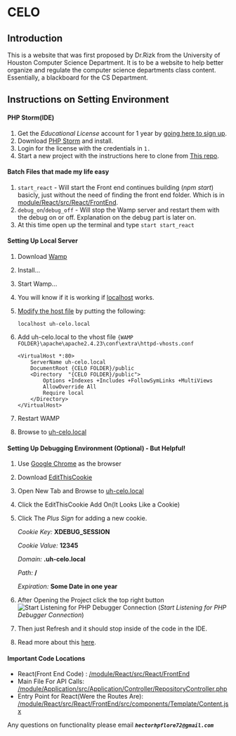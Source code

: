 CELO
=======================

Introduction
------------
This is a website that was first proposed by Dr.Rizk from the University of Houston Computer Science Department.
It is to be a website to help better organize and regulate the computer science departments class content.
Essentially, a blackboard for the CS Department.

Instructions on Setting Environment
---------------------------





#### PHP Storm(IDE)
  1. Get the _Educational License_ account for 1 year by [going here to sign up](https://www.jetbrains.com/shop/eform/students).
  2. Download [PHP Storm](https://www.jetbrains.com/phpstorm/) and install. 
  3. Login for the license with the credentials in `1.`
  4. Start a new project with the instructions here to clone from [This repo](https://www.jetbrains.com/help/phpstorm/2017.1/cloning-a-repository-from-github.html).




#### Batch Files that made my life easy
 1. `start_react` - Will start the Front end continues building (_npm start_) basicly, just without the need of finding the front end folder.
    Which is in [module/React/src/React/FrontEnd](https://github.com/hecflores/CELO/tree/master/module/React/src/React/FrontEnd).
 2. `debug_on`/`debug_off` - Will stop the Wamp server and restart them with the debug on or off. Explanation on the debug part is later on.
 3. At this time open up the terminal and type `start start_react`
  
#### Setting Up Local Server
 1. Download [Wamp](http://www.wampserver.com/en/)
 2. Install...
 3. Start Wamp...
 4. You will know if it is working if [localhost](http://localhost) works.
 5. [Modify the host file](https://support.rackspace.com/how-to/modify-your-hosts-file/) by putting the following:
 
        localhost uh-celo.local
 6. Add uh-celo.local to the vhost file `{WAMP FOLDER}\apache\apache2.4.23\conf\extra\httpd-vhosts.conf`
 
        <VirtualHost *:80>
            ServerName uh-celo.local
            DocumentRoot {CELO FOLDER}/public
            <Directory  "{CELO FOLDER}/public">
                Options +Indexes +Includes +FollowSymLinks +MultiViews
                AllowOverride All
                Require local
            </Directory>
        </VirtualHost>
 7. Restart WAMP
 8. Browse to [uh-celo.local](http://uh-celo.local)
 
#### Setting Up Debugging Environment (Optional) - But Helpful! 
 1. Use [Google Chrome](https://www.google.com/chrome/browser/desktop/index.html?brand=CHBD&gclid=Cj0KCQjwytLKBRCXARIsAPchlXoS_a52XSOJrZy6i6433r4T5HY1DRlc_phaVSsIMy2G0BkmDjcn_KEaAmk6EALw_wcB) as the browser
 2. Download [EditThisCookie](https://chrome.google.com/webstore/detail/editthiscookie/fngmhnnpilhplaeedifhccceomclgfbg?hl=en)
 3. Open New Tab and Browse to [uh-celo.local](http://uh-celo.local)
 4. Click the EditThisCookie Add On(It Looks Like a Cookie)
 5. Click The _Plus Sign_ for adding a new cookie.
        
      _Cookie Key:_ **XDEBUG_SESSION**
      
      _Cookie Value:_ **12345**
      
      _Domain:_ **.uh-celo.local**
      
      _Path:_ **/**
      
      _Expiration:_ **Some Date in one year**
 6. After Opening the Project click the top right button ![Start Listening for PHP Debugger Connection](https://www.jetbrains.com/help/img/idea/2017.1/start_listening_php_debug_connections.png) (_Start Listening for PHP Debugger Connection_)
 7. Then just Refresh and it should stop inside of the code in the IDE.
 8. Read more about this [here](https://www.jetbrains.com/help/phpstorm/zero-configuration-debugging.html).
 
#### Important Code Locations
  - React(Front End Code) : [/module/React/src/React/FrontEnd](https://github.com/hecflores/CELO/tree/master/module/React/src/React/FrontEnd)
  - Main File For API Calls: [/module/Application/src/Application/Controller/RepositoryController.php](https://github.com/hecflores/CELO/blob/master/module/Application/src/Application/Controller/RepositoryController.php)
  - Entry Point for React(Were the Routes Are): [/module/React/src/React/FrontEnd/src/components/Template/Content.jsx](https://github.com/hecflores/CELO/blob/master/module/React/src/React/FrontEnd/src/components/Template/Content.jsx)
 
 
 Any questions on functionality please email **_`hectorhpflore72@gmail.com`_**